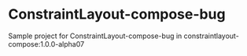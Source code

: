 # ConstraintLayout-compose-bug
Sample project for ConstraintLayout-compose-bug in constraintlayout-compose:1.0.0-alpha07

